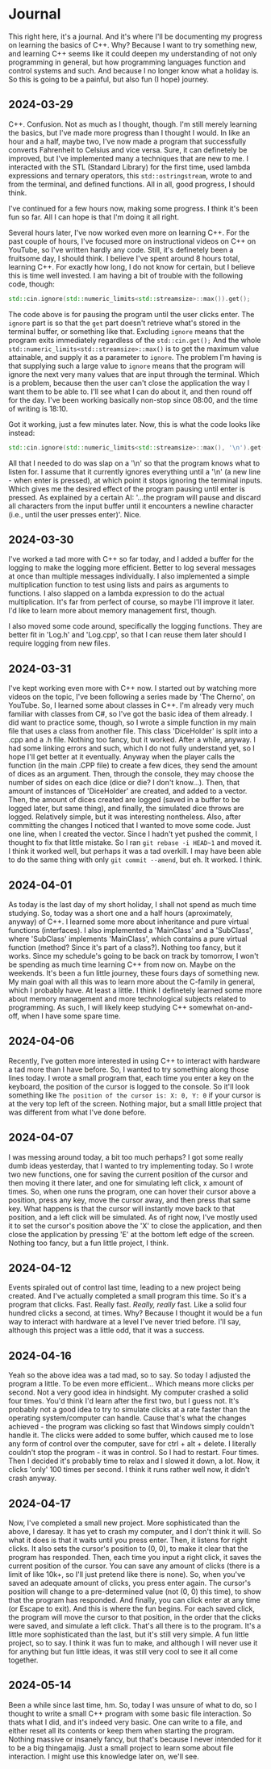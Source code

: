# Journal

This right here, it's a journal. And it's where I'll be documenting my progress on learning the basics of C++. Why? Because I want to try something new, and learning C++ seems like it could deepen my understanding of not only programming in general, but how programming languages function and control systems and such. And because I no longer know what a holiday is. So this is going to be a painful, but also fun (I hope) journey.

## 2024-03-29

C++. Confusion. Not as much as I thought, though. I'm still merely learning the basics, but I've made more progress than I thought I would. In like an hour and a half, maybe two, I've now made a program that successfully converts Fahrenheit to Celsius and vice versa. Sure, it can definetely be improved, but I've implemented many a techniques that are new to me. I interacted with the STL (Standard Library) for the first time, used lambda expressions and ternary operators, this `std::ostringstream`, wrote to and from the terminal, and defined functions. All in all, good progress, I should think.

I've continued for a few hours now, making some progress. I think it's been fun so far. All I can hope is that I'm doing it all right.

Several hours later, I've now worked even more on learning C++. For the past couple of hours, I've focused more on instructional videos on C++ on YouTube, so I've written hardly any code. Still, it's definetely been a fruitsome day, I should think. I believe I've spent around 8 hours total, learning C++. For exactly how long, I do not know for certain, but I believe this is time well invested. I am having a bit of trouble with the following code, though:

```cpp
std::cin.ignore(std::numeric_limits<std::streamsize>::max()).get();
```

The code above is for pausing the program until the user clicks enter. The `ignore` part is so that the `get` part doesn't retrieve what's stored in the terminal buffer, or something like that. Excluding `ignore` means that the program exits immediately regardless of the `std::cin.get();` And the whole `std::numeric_limits<std::streamsize>::max()` is to get the maximum value attainable, and supply it as a parameter to `ignore`. The problem I'm having is that supplying such a large value to `ignore` means that the program will ignore the next very many values that are input through the terminal. Which is a problem, because then the user can't close the application the way I want them to be able to. I'll see what I can do about it, and then round off for the day. I've been working basically non-stop since 08:00, and the time of writing is 18:10.

Got it working, just a few minutes later. Now, this is what the code looks like instead:

```cpp
std::cin.ignore(std::numeric_limits<std::streamsize>::max(), '\n').get();
```

All that I needed to do was slap on a '\n' so that the program knows what to listen for. I assume that it currently ignores everything until a '\n' (a new line - when enter is pressed), at which point it stops ignoring the terminal inputs. Which gives me the desired effect of the program pausing until enter is pressed. As explained by a certain AI: '...the program will pause and discard all characters from the input buffer until it encounters a newline character (i.e., until the user presses enter)'. Nice.

## 2024-03-30

I've worked a tad more with C++ so far today, and I added a buffer for the logging to make the logging more efficient. Better to log several messages at once than multiple messages individually. I also implemented a simple multiplication function to test using lists and pairs as arguments to functions. I also slapped on a lambda expression to do the actual multiplication. It's far from perfect of course, so maybe I'll improve it later. I'd like to learn more about memory management first, though.

I also moved some code around, specifically the logging functions. They are better fit in 'Log.h' and 'Log.cpp', so that I can reuse them later should I require logging from new files.

## 2024-03-31

I've kept working even more with C++ now. I started out by watching more videos on the topic, I've been following a series made by 'The Cherno', on YouTube. So, I learned some about classes in C++. I'm already very much familiar with classes from C#, so I've got the basic idea of them already. I did want to practice some, though, so I wrote a simple function in my main file that uses a class from another file. This class 'DiceHolder' is split into a .cpp and a .h file. Nothing too fancy, but it worked. After a while, anyway. I had some linking errors and such, which I do not fully understand yet, so I hope I'll get better at it eventually. Anyway when the player calls the function (in the main .CPP file) to create a few dices, they send the amount of dices as an argument. Then, through the console, they may choose the number of sides on each dice (dice or die? I don't know...). Then, that amount of instances of 'DiceHolder' are created, and added to a vector. Then, the amount of dices created are logged (saved in a buffer to be logged later, but same thing), and finally, the simulated dice throws are logged. Relatively simple, but it was interesting nontheless. Also, after committing the changes I noticed that I wanted to move some code. Just one line, when I created the vector. Since I hadn't yet pushed the commit, I thought to fix that little mistake. So I ran `git rebase -i HEAD~1` and moved it. I think it worked well, but perhaps it was a tad overkill. I may have been able to do the same thing with only `git commit --amend`, but eh. It worked. I think.

## 2024-04-01

As today is the last day of my short holiday, I shall not spend as much time studying. So, today was a short one and a half hours (aproximately, anyway) of C++. I learned some more about inheritance and pure virtual functions (interfaces). I also implemented a 'MainClass' and a 'SubClass', where 'SubClass' implements 'MainClass', which contains a pure virtual function (method? Since it's part of a class?). Nothing too fancy, but it works. Since my schedule's going to be back on track by tomorrow, I won't be spending as much time learning C++ from now on. Maybe on the weekends. It's been a fun little journey, these fours days of something new. My main goal with all this was to learn more about the C-family in general, which I probably have. At least a little. I think I definetely learned some more about memory management and more technological subjects related to programming. As such, I will likely keep studying C++ somewhat on-and-off, when I have some spare time.

## 2024-04-06

Recently, I've gotten more interested in using C++ to interact with hardware a tad more than I have before. So, I wanted to try something along those lines today. I wrote a small program that, each time you enter a key on the keyboard, the position of the cursor is logged to the console. So it'll look something like `The position of the cursor is: X: 0, Y: 0` if your cursor is at the very top left of the screen. Nothing major, but a small little project that was different from what I've done before.

## 2024-04-07

I was messing around today, a bit too much perhaps? I got some really dumb ideas yesterday, that I wanted to try implementing today. So I wrote two new functions, one for saving the current position of the cursor and then moving it there later, and one for simulating left click, x amount of times. So, when one runs the program, one can hover their cursor above a position, press any key, move the cursor away, and then press that same key. What happens is that the cursor will instantly move back to that position, and a left click will be simulated. As of right now, I've mostly used it to set the cursor's position above the 'X' to close the application, and then close the application by pressing 'E' at the bottom left edge of the screen. Nothing too fancy, but a fun little project, I think.

## 2024-04-12

Events spiraled out of control last time, leading to a new project being created. And I've actually completed a small program this time. So it's a program that clicks. Fast. Really fast. _Really, really_ fast. Like a solid four hundred clicks a second, at times. Why? Because I thought it would be a fun way to interact with hardware at a level I've never tried before. I'll say, although this project was a little odd, that it was a success.

## 2024-04-16

Yeah so the above idea was a tad mad, so to say. So today I adjusted the program a little. To be even more efficient... Which means more clicks per second. Not a very good idea in hindsight. My computer crashed a solid four times. You'd think I'd learn after the first two, but I guess not. It's probably not a good idea to try to simulate clicks at a rate faster than the operating system/computer can handle. Cause that's what the changes achieved - the program was clicking so fast that Windows simply couldn't handle it. The clicks were added to some buffer, which caused me to lose any form of control over the computer, save for ctrl + alt + delete. I literally couldn't stop the program - it was in control. So I had to restart. Four times. Then I decided it's probably time to relax and I slowed it down, a lot. Now, it clicks 'only' 100 times per second. I think it runs rather well now, it didn't crash anyway.

## 2024-04-17

Now, I've completed a small new project. More sophisticated than the above, I daresay. It has yet to crash my computer, and I don't think it will. So what it does is that it waits until you press enter. Then, it listens for right clicks. It also sets the cursor's position to (0, 0), to make it clear that the program has responded. Then, each time you input a right click, it saves the current position of the cursor. You can save any amount of clicks (there is a limit of like 10k+, so I'll just pretend like there is none). So, when you've saved an adequate amount of clicks, you press enter again. The cursor's position will change to a pre-determined value (not (0, 0) this time), to show that the program has responded. And finally, you can click enter at any time (or Escape to exit). And this is where the fun begins. For each saved click, the program will move the cursor to that position, in the order that the clicks were saved, and simulate a left click. That's all there is to the program. It's a little more sophisticated than the last, but it's still very simple. A fun little project, so to say. I think it was fun to make, and although I will never use it for anything but fun little ideas, it was still very cool to see it all come together.

## 2024-05-14

Been a while since last time, hm. So, today I was unsure of what to do, so I thought to write a small C++ program with some basic file interaction. So thats what I did, and it's indeed very basic. One can write to a file, and either reset all its contents or keep them when starting the program. Nothing massive or insanely fancy, but that's because I never intended for it to be a big thingamajig. Just a small project to learn some about file interaction. I might use this knowledge later on, we'll see.
